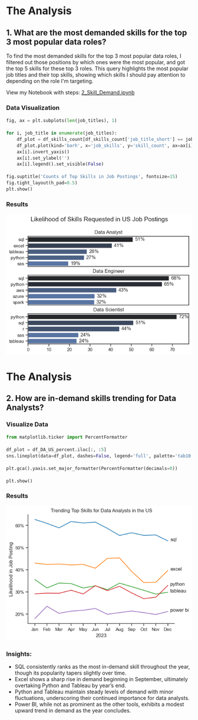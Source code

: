 # The Analysis

## 1. What are the most demanded skills for the top 3 most popular data roles?

To find the most demanded skills for the top 3 most popular data roles, I filtered out those positions by which ones were the most popular, and got the top 5 skills for these top 3 roles. This query highlights the most popular job titles and their top skills, showing which skills I should pay attention to depending on the role I'm targeting.

View my Notebook with steps:
[2_Skill_Demand.ipynb](2_Skill_Demand.ipynb)

### Data Visualization

```python
fig, ax = plt.subplots(len(job_titles), 1)

for i, job_title in enumerate(job_titles):
    df_plot = df_skills_count[df_skills_count['job_title_short'] == job_title].head(5)
    df_plot.plot(kind='barh', x='job_skills', y='skill_count', ax=ax[i], title=job_title)
    ax[i].invert_yaxis()
    ax[i].set_ylabel('')
    ax[i].legend().set_visible(False)

fig.suptitle('Counts of Top Skills in Job Postings', fontsize=15)
fig.tight_layout(h_pad=0.5)
plt.show()
```
### Results

![Visualizatio for top skills](Images/skill_demand_percents_for_data_roles.png)


# The Analysis

## 2. How are in-demand skills trending for Data Analysts?

### Visualize Data

```python
from matplotlib.ticker import PercentFormatter

df_plot = df_DA_US_percent.iloc[:, :5]
sns.lineplot(data=df_plot, dashes=False, legend='full', palette='tab10')

plt.gca().yaxis.set_major_formatter(PercentFormatter(decimals=0))

plt.show()
```

### Results

![Trending Top Skills for Data Analyst in the US](images/Trending_skills_Data_Analyst.png)


### **Insights:**

- SQL consistently ranks as the most in-demand skill throughout the year, though its popularity tapers slightly over time.  
- Excel shows a sharp rise in demand beginning in September, ultimately overtaking Python and Tableau by year’s end.  
- Python and Tableau maintain steady levels of demand with minor fluctuations, underscoring their continued importance for data analysts.  
- Power BI, while not as prominent as the other tools, exhibits a modest upward trend in demand as the year concludes.